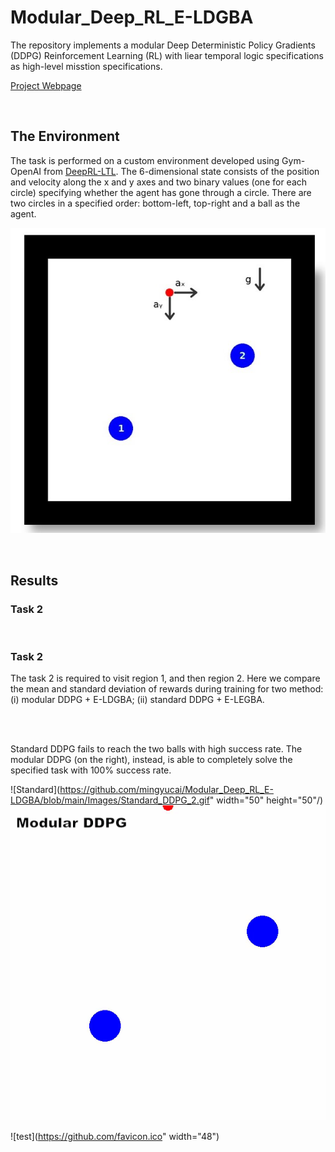 # Modular_Deep_RL_E-LDGBA

The repository implements a modular Deep Deterministic Policy Gradients (DDPG) Reinforcement Learning (RL) with liear temporal logic specifications as high-level misstion specifications. 

[Project Webpage](https://github.com/mingyucai/Modular_Deep_RL/)

<br>

## The Environment
The task is performed on a custom environment developed using Gym-OpenAI from [DeepRL-LTL](https://github.com/RickyMexx/DeepRL-LTL). The 6-dimensional state consists of the position and velocity along the x and y axes and two binary values (one for each circle) specifying whether the agent has gone through a circle. There are two circles in a specified order: bottom-left, top-right and a ball as the agent.

![Ball-Pass](/Images/Ball-Pass_environment.jpg)

<br>

## Results

### Task 2



<br>

### Task 2
The task 2 is required to visit region 1, and then region 2. Here we compare the mean and standard deviation of rewards during training for two method: (i) modular DDPG + E-LDGBA; (ii) standard DDPG + E-LEGBA.

<br><br>

Standard DDPG fails to reach the two balls with high success rate.  The modular DDPG (on the right), instead, is able to completely solve the specified task with 100% success rate.


![Standard](https://github.com/mingyucai/Modular_Deep_RL_E-LDGBA/blob/main/Images/Standard_DDPG_2.gif" width="50" height="50"/)
![Modular](/Images/Modular_DDPG_2.gif)

![test](https://github.com/favicon.ico" width="48")
<br>
